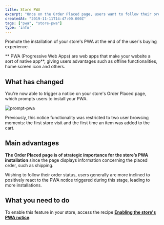```yaml
---
title: Store PWA
excerpt: "Once on the Order Placed page, users want to follow their order’s status. A notice prompting the installation of your store’s PWA seems rather strategic at this point, wouldn’t you say? If you agree, then you will definitely like this improvement."
createdAt: "2019-11-11T14:47:00.000Z"
tags: ["pwa", "store-pwa"]
type: 'info'
---
```

Promote the installation of your store's PWA at the end of the user's buying experience.

** PWA (Progressive Web Apps) are web apps that make your website a sort of native app**, giving users advantages such as offline functionalities, home screen icon and others.  

## What has changed

You're now able to trigger a notice on your store's Order Placed page, which prompts users to install your PWA.

![prompt-pwa](https://user-images.githubusercontent.com/52087100/68609889-40aded80-0495-11ea-9e08-db9e8fb121aa.png)

Previously, this notice functionality was restricted to two user browsing moments: the first store visit and the first time an item was added to the cart.

## Main advantages

**The Order Placed page is of strategic importance for the store’s PWA installation** since the page displays information concerning the placed order, such as shipping. 

Wishing to follow their order status, users generally are more inclined to positively react to the PWA notice triggered during this stage, leading to more installations.

## What you need to do

To enable this feature in your store, access the recipe [**Enabling the store's PWA notice**](https://developers.vtex.com/docs/guides/vtex-io-documentation-enabling-the-stores-pwa-notice).
